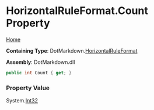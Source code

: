 <a name="_top"></a>

# HorizontalRuleFormat\.Count Property

[Home](../../../README.md#_top)

**Containing Type**: DotMarkdown\.[HorizontalRuleFormat](../README.md#_top)

**Assembly**: DotMarkdown\.dll

```csharp
public int Count { get; }
```

### Property Value

System\.[Int32](https://docs.microsoft.com/en-us/dotnet/api/system.int32)

